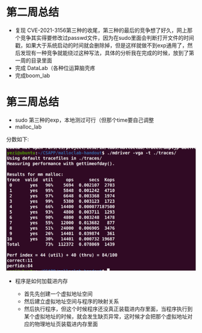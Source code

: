 # 第二周总结

- 复现 CVE-2021-3156第三种的收尾，第三种的最后的竞争想了好久，网上那个竞争其实得要修改过passwd文件，因为在sudo里面会判断打开文件的时间戳，如果大于系统启动的时间就会删除掉，但是这样就做不到exp通用了，然后发现有一种竞争就能绕过这种写法，具体的分析我在完成的时候，放到了第一周的目录里面
- 完成 DataLab（各种位运算脑壳疼
- 完成boom_lab

# 第三周总结

- sudo 第三种的exp，本地测过可行（但那个time要自己调整
- malloc_lab

分数如下:

![img](https://github.com/leave-Devour/Skr_learn/blob/main/Second_week/Snipaste_2021-02-20_23-48-10.png)

- 程序是如何加载进内存

  - 首先先创建一个虚拟地址空间
  - 然后建立虚拟地址空间与程序的映射关系
  - 然后执行程序，但这个时候程序还没真正装载进内存里面，当程序执行到某个虚拟地址的时候，就会发生缺页异常，这时候才会把那个虚拟地址对应的物理地址页装载进内存里面

  